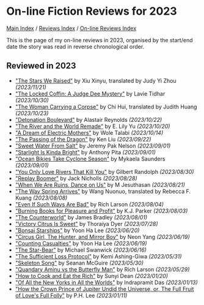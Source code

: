 # On-line Fiction Reviews for 2023

[Main Index](../../../README.md) / [Reviews Index](../../README.md) / [On-line Reviews Index](../README.md)

This is the page of my on-line reviews in 2023, organised by the start/end date the story was read in reverse chronological order.

## Reviewed in 2023
- ["The Stars We Raised"](20231121-StarsWeRaised.md) by Xiu Xinyu, translated by Judy Yi Zhou *(2023/11/21)*
- ["The Locked Coffin: A Judge Dee Mystery"](20231030-LockedCoffin.md) by Lavie Tidhar *(2023/10/30)*
- ["The Woman Carrying a Corpse"](20231023-WomanCarryingCorpse.md) by Chi Hui, translated by Judith Huang *(2023/10/23)*
- ["Detonation Boulevard"](20231022-DetonationBoulevard.md) by Alastair Reynolds *(2023/10/22)*
- ["The River and the World Remade"](20231020-RiverWorldRemade.md) by E. Lily Yu *(2023/10/20)*
- ["A Dream of Electric Mothers"](20231014-DreamElectricMothers.md) by Wole Talabi *(2023/10/14)*
- ["The Passing of the Dragon"](20230922-PassingDragon.md) by Ken Liu *(2023/09/22)*
- ["Sweet Water From Salt"](20230901-SweetWaterFromSalt.md) by Jeremy Pak Nelson *(2023/09/01)*
- ["Starlight Is Kinda Bright"](20230901-StarlightKindaBright.md) by Anthony Pita *(2023/09/01)*
- ["Ocean Bikies Take Cyclone Season"](20230901-OceanBikiesTakeCycloneSeason.md) by Mykaela Saunders *(2023/09/01)*
- ["You Only Love Rivers That Kill You"](20230830-LoveRiversThatKillYou.md) by Gilbert Randolph *(2023/08/30)*
- ["Replay Boomer"](20230828-ReplayBoomer.md) by Jack Nicholls *(2023/08/28)*
- ["When We Are Ruins, Dance on Us"](20230821-WhenWeAreRuins.md) by M Jesuthasan *(2023/08/21)*
- ["The Way Spring Arrives"](20230808-WaySpringArrives.md) by Wang Nuonuo, translated by Rebecca F. Kuang *(2023/08/08)*
- ["Even If Such Ways Are Bad"](20230804-EvenSuchWaysBad.md) by Rich Larson *(2023/08/04)*
- ["Burning Books for Pleasure and Profit"](20230803-BurningBooksPleasureProfit.md) by K.J. Parker *(2023/08/03)*
- ["The Counterworld"](20230801-Counterworld.md) by James Bradley *(2023/08/01)*
- ["Victory Citrus Is Sweet"](20230728-VictoryCitrusIsSweet.md) by Thoraiya Dyer *(2023/07/28)*
- ["Bonsai Starships"](20230620-BonsaiStarships.md) by Yoon Ha Lee *(2023/06/20)*
- ["Circus Girl, The Hunter, and Mirror Boy"](20230619-CircusGirlHunterMirrorBoy.md) by Neon Yang *(2023/06/19)*
- ["Counting Casualties"](20230619-CountingCasualties.md) by Yoon Ha Lee *(2023/06/19)*
- ["The Star-Bear"](20230616-StarBear.md) by Michael Swanwick *(2023/06/16)*
- ["The Sufficient Loss Protocol"](20230531-SufficientLossProtocol.md) by Kemi Ashing-Giwa *(2023/05/31)*
- ["Skeleton Song"](20230530-SkeletonSong.md) by Seanan McGuire *(2023/05/30)*
- ["Quandary Aminu vs the Butterfly Man"](20230529-QuandryAminuTheButterflyMan.md) by Rich Larson *(2023/05/29)*
- ["How to Cook and Eat the Rich"](20230120-HowToCookAndEatTheRich.md) by Sunyi Dean *(2023/01/20)*
- ["Of All the New Yorks in All the Worlds"](20230113-OfAllTheNewYorksInAllTheWorlds.md) by Indrapramit Das *(2023/01/13)*
- ["How the Crown Prince of Jupiter Undid the Universe, or, The Full Fruit of Love's Full Folly"](20230111-HowTheCrownPrinceOfJupiter.md) by P.H. Lee *(2023/01/11)*
